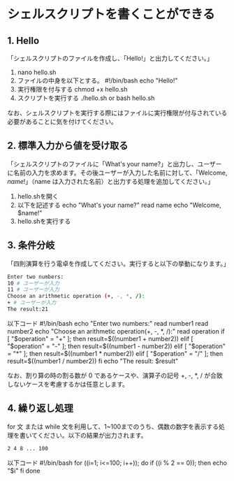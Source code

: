 # シェルスクリプトを書くことができる

## 1. Hello

「シェルスクリプトのファイルを作成し、「Hello!」と出力してください。」
1. nano hello.sh
2. ファイルの中身を以下とする。
    #!/bin/bash
   echo "Hello!"
3. 実行権限を付与する chmod +x hello.sh
4. スクリプトを実行する ./hello.sh or bash hello.sh

なお、シェルスクリプトを実行する際にはファイルに実行権限が付与されている必要があることに気を付けてください。

## 2. 標準入力から値を受け取る

「シェルスクリプトのファイルに「What's your name?」と出力し、ユーザーに名前の入力を求めます。その後ユーザーが入力した名前に対して、「Welcome, $name!」（$name は入力された名前）と出力する処理を追加してください。」
1. hello.shを開く
2. 以下を記述する
   echo "What's your name?"
   read name
   echo "Welcome, $name!"
3. hello.shを実行する

## 3. 条件分岐

「四則演算を行う電卓を作成してください。実行すると以下の挙動になります。」

```bash
Enter two numbers:
10 # ユーザーが入力
11 # ユーザーが入力
Choose an arithmetic operation (+, -, *, /):
+ # ユーザーが入力
The result:21
```
以下コード
#!/bin/bash
echo "Enter two numbers:"
read number1
read number2
echo "Choose an arithmetic operation(+, -, *, /):"
read operation
if [ "$operation" = "+" ]; then
        result=$((number1 + number2))
elif [ "$operation" = "-" ]; then
        result=$((number1 - number2))
elif [ "$operation" = "*" ]; then
        result=$((number1 * number2))
elif [ "$operation" = "/" ]; then
        result=$((number1 / number2))
fi
echo "The result: $result"

なお、割り算の時の割る数が 0 であるケースや、演算子の記号 +, -, *, / が合致しないケースを考慮するかは任意とします。

## 4. 繰り返し処理

for 文 または while 文を利用して、1~100までのうち、偶数の数字を表示する処理を書いてください。以下の結果が出力されます。

```bash
2 4 8 ... 100
```
以下コード
#!/bin/bash
for ((i=1; i<=100; i++)); do
        if ((i % 2 == 0)); then
                echo "$i"
        fi
done
